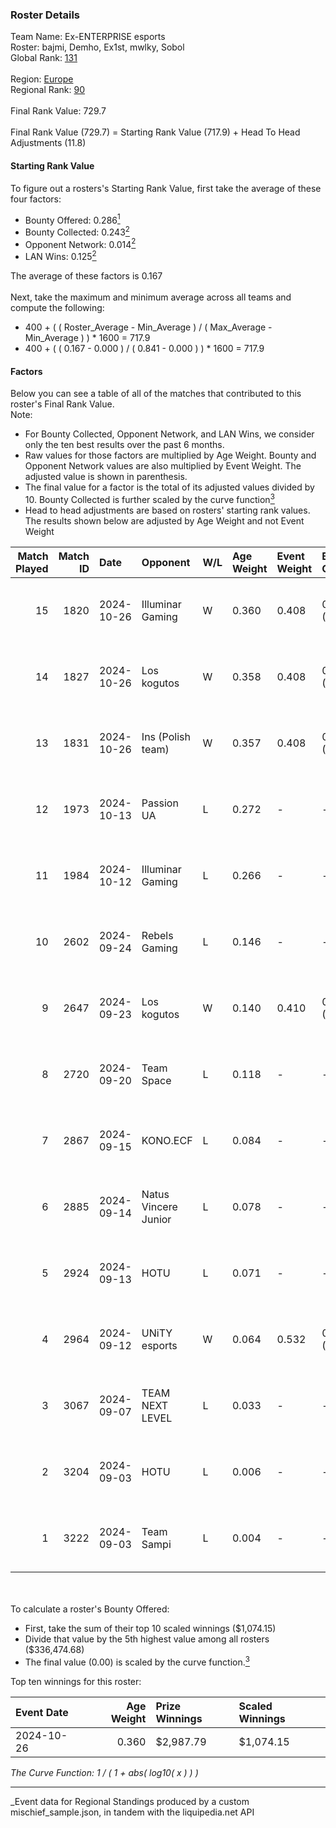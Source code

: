 ### Roster Details<br />
Team Name: Ex-ENTERPRISE esports<br />
Roster: bajmi, Demho, Ex1st, mwlky, Sobol<br />
Global Rank: [131](../../standings_global_2025_03_01.md)<br />
<br />
Region: [Europe]( ../../standings_europe_2025_03_01.md)<br />
Regional Rank: [90]( ../../standings_europe_2025_03_01.md)<br />
<br />
Final Rank Value:  729.7<br />
<br />
Final Rank Value (729.7) = Starting Rank Value (717.9) + Head To Head Adjustments (11.8)<br />

#### Starting Rank Value<br />
To figure out a rosters's Starting Rank Value, first take the average of these four factors:<br />
- Bounty Offered: 0.286[<sup>1</sup>](#table2)
- Bounty Collected: 0.243[<sup>2</sup>](#table1)
- Opponent Network: 0.014[<sup>2</sup>](#table1)
- LAN Wins: 0.125[<sup>2</sup>](#table1)

The average of these factors is 0.167<br />
<br />
Next, take the maximum and minimum average across all teams and compute the following:<br />
- 400 + ( ( Roster_Average - Min_Average ) / ( Max_Average - Min_Average ) ) * 1600 = 717.9
- 400 + ( ( 0.167 - 0.000 ) / ( 0.841 - 0.000 ) ) * 1600 = 717.9


#### Factors<br />
Below you can see a table of all of the matches that contributed to this roster's Final Rank Value.<br />
Note:<br />

- For Bounty Collected, Opponent Network, and LAN Wins, we consider only the ten best results over the past 6 months.
- Raw values for those factors are multiplied by Age Weight. Bounty and Opponent Network values are also multiplied by Event Weight. The adjusted value is shown in parenthesis.
- The final value for a factor is the total of its adjusted values divided by 10. Bounty Collected is further scaled by the curve function[<sup>3</sup>](#curveFunction)
- Head to head adjustments are based on rosters' starting rank values. The results shown below are adjusted by Age Weight and not Event Weight
<span id="table1"></span><br />


| Match Played | Match ID | Date       | Opponent             | W/L | Age Weight | Event Weight | Bounty Collected | Opponent Network | LAN Wins  | H2H Adj. | Roster                             |
| -: | -: | :- | :- | :- | :- | :- | :- | :- | :- | -: | :- |
|           15 |     1820 | 2024-10-26 | Illuminar Gaming     | W   | 0.360      | 0.408        | 0.007 (0.001)    | 0.323 (0.047)    | 1 (0.360) |     6.90 | bajmi, Demho, Ex1st, mwlky, Sobol  |
|           14 |     1827 | 2024-10-26 | Los kogutos          | W   | 0.358      | 0.408        | 0.027 (0.004)    | 0.387 (0.057)    | 1 (0.358) |     8.44 | bajmi, Demho, Ex1st, mwlky, Sobol  |
|           13 |     1831 | 2024-10-26 | Ins (Polish team)    | W   | 0.357      | 0.408        | 0.001 (0.000)    | 0.031 (0.005)    | 1 (0.357) |     4.21 | bajmi, Demho, Ex1st, mwlky, Sobol  |
|           12 |     1973 | 2024-10-13 | Passion UA           | L   | 0.272      | -            | -                | -                | -         |    -0.68 | bajmi, Demho, Ex1st, mwlky, Sobol  |
|           11 |     1984 | 2024-10-12 | Illuminar Gaming     | L   | 0.266      | -            | -                | -                | -         |    -3.26 | bajmi, Demho, Ex1st, mwlky, Sobol  |
|           10 |     2602 | 2024-09-24 | Rebels Gaming        | L   | 0.146      | -            | -                | -                | -         |    -2.04 | Demho, Ex1st, mwlky, sk1tt, Sobol  |
|            9 |     2647 | 2024-09-23 | Los kogutos          | W   | 0.140      | 0.410        | 0.027 (0.002)    | 0.387 (0.022)    | 0 (0.000) |     3.36 | Demho, Ex1st, mwlky, sk1tt, Sobol  |
|            8 |     2720 | 2024-09-20 | Team Space           | L   | 0.118      | -            | -                | -                | -         |    -2.90 | bajmi, Demho, Ex1st, m4tthi, Sobol |
|            7 |     2867 | 2024-09-15 | KONO.ECF             | L   | 0.084      | -            | -                | -                | -         |    -1.08 | bajmi, Demho, Ex1st, mwlky, Sobol  |
|            6 |     2885 | 2024-09-14 | Natus Vincere Junior | L   | 0.078      | -            | -                | -                | -         |    -0.40 | bajmi, Demho, Ex1st, mwlky, Sobol  |
|            5 |     2924 | 2024-09-13 | HOTU                 | L   | 0.071      | -            | -                | -                | -         |    -1.27 | bajmi, Demho, Ex1st, m4tthi, Sobol |
|            4 |     2964 | 2024-09-12 | UNiTY esports        | W   | 0.064      | 0.532        | 0.025 (0.001)    | 0.177 (0.006)    | 0 (0.000) |     1.18 | bajmi, Demho, Ex1st, mwlky, Sobol  |
|            3 |     3067 | 2024-09-07 | TEAM NEXT LEVEL      | L   | 0.033      | -            | -                | -                | -         |    -0.52 | bajmi, Demho, Ex1st, fr3nd, Sobol  |
|            2 |     3204 | 2024-09-03 | HOTU                 | L   | 0.006      | -            | -                | -                | -         |    -0.11 | bajmi, Demho, Ex1st, fr3nd, Sobol  |
|            1 |     3222 | 2024-09-03 | Team Sampi           | L   | 0.004      | -            | -                | -                | -         |    -0.05 | bajmi, Demho, Ex1st, fr3nd, Sobol  |

<br />
<span id="table2"></span><br />
To calculate a roster's Bounty Offered:<br />

- First, take the sum of their top 10 scaled winnings ($1,074.15)
- Divide that value by the 5th highest value among all rosters ($336,474.68)
- The final value (0.00) is scaled by the curve function.[<sup>3</sup>](#curveFunction)

Top ten winnings for this roster:<br />

| Event Date | Age Weight | Prize Winnings | Scaled Winnings |
| :- | -: | :- | :- |
| 2024-10-26 |      0.360 | $2,987.79      | $1,074.15       |


<span id="curveFunction"></span>_The Curve Function: 1 / ( 1 + abs( log10( x ) ) )_<br />

---
_Event data for Regional Standings produced by a custom mischief_sample.json, in tandem with the liquipedia.net API<br />
